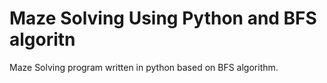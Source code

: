# Maze Solving Using Python and BFS algoritn

Maze Solving program written in python based on BFS algorithm.
